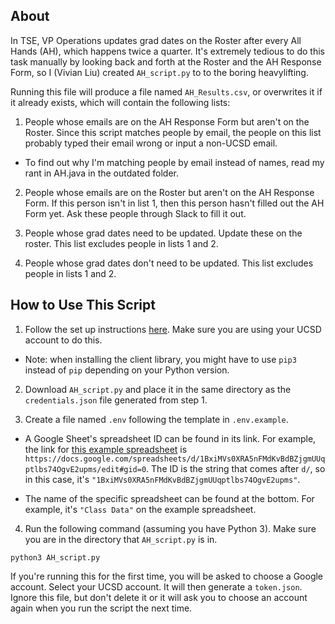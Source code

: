 ## About

In TSE, VP Operations updates grad dates on the Roster after every All Hands (AH), which happens twice a quarter. It's extremely tedious to do this task manually by looking back and forth at the Roster and the AH Response Form, so I (Vivian Liu) created `AH_script.py` to to the boring heavylifting.

Running this file will produce a file named `AH_Results.csv`, or overwrites it if it already exists, which will contain the following lists:

1. People whose emails are on the AH Response Form but aren't on the Roster. Since this script matches people by email, the people on this list probably typed their email wrong or input a non-UCSD email.

* To find out why I'm matching people by email instead of names, read my rant in AH.java in the outdated folder.

2. People whose emails are on the Roster but aren't on the AH Response Form. If this person isn't in list 1, then this person hasn't filled out the AH Form yet. Ask these people through Slack to fill it out.

3. People whose grad dates need to be updated. Update these on the roster. This list excludes people in lists 1 and 2.

4. People whose grad dates don't need to be updated. This list excludes people in lists 1 and 2.

## How to Use This Script

1. Follow the set up instructions [here](https://developers.google.com/sheets/api/quickstart/python). Make sure you are using your UCSD account to do this.

* Note: when installing the client library, you might have to use `pip3` instead of `pip` depending on your Python version.

2. Download `AH_script.py` and place it in the same directory as the `credentials.json` file generated from step 1.

3. Create a file named `.env` following the template in `.env.example`.

* A Google Sheet's spreadsheet ID can be found in its link. For example, the link for [this example spreadsheet](https://docs.google.com/spreadsheets/d/1BxiMVs0XRA5nFMdKvBdBZjgmUUqptlbs74OgvE2upms/edit#gid=0) is `https://docs.google.com/spreadsheets/d/1BxiMVs0XRA5nFMdKvBdBZjgmUUqptlbs74OgvE2upms/edit#gid=0`. The ID is the string that comes after `d/`, so in this case, it's `"1BxiMVs0XRA5nFMdKvBdBZjgmUUqptlbs74OgvE2upms"`.

* The name of the specific spreadsheet can be found at the bottom. For example, it's `"Class Data"` on the example spreadsheet.

4. Run the following command (assuming you have Python 3). Make sure you are in the directory that `AH_script.py` is in.

```
python3 AH_script.py
```

If you're running this for the first time, you will be asked to choose a Google account. Select your UCSD account. It will then generate a `token.json`. Ignore this file, but don't delete it or it will ask you to choose an account again when you run the script the next time.
